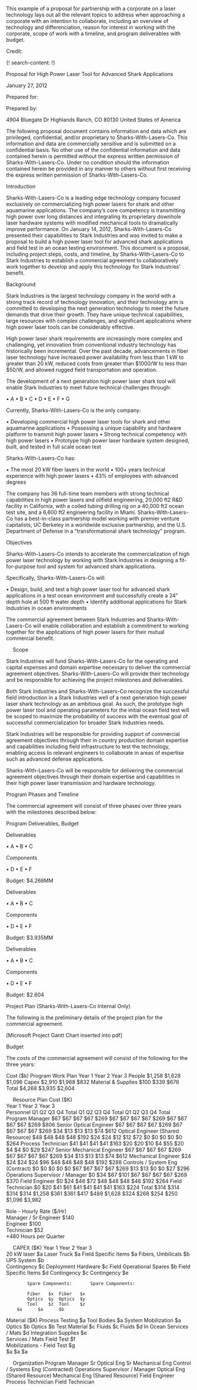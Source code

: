 
This example of a proposal for partnership with a corporate on a laser technology lays out all the relevant topics to address when approaching a corporate with an intention to collaborate, including an overview of technology and differenciation, reason for interest in working with the corporate, scope of work with a timeline, and program deliverables with budget. 

Credit: [ ]()


{! search-content: !}


Proposal for High Power Laser Tool for Advanced Shark Applications


January 27, 2012


Prepared for:


Prepared by:

4904 Bluegate Dr
Highlands Ranch, CO 80130
United States of America


The following proposal document contains information and data which are privileged, confidential, and/or proprietary to Sharks-With-Lasers-Co.  This information and data are commercially sensitive and is submitted on a confidential basis.  No other use of the confidential information and data contained herein is permitted without the express written permission of Sharks-With-Lasers-Co.  Under no condition should the information contained herein be provided in any manner to others without first receiving the express written permission of Sharks-With-Lasers-Co.
 
Introduction

Sharks-With-Lasers-Co is a leading edge technology company focused exclusively on commercializing high power lasers for shark and other aquamarine applications.  The company’s core competency is transmitting high power over long distances and integrating its proprietary downhole laser hardware systems with modified mechanical tools to dramatically improve performance.  On January 14, 2012, Sharks-With-Lasers-Co presented their capabilities to Stark Industries and was invited to make a proposal to build a high power laser tool for advanced shark applications and field test in an ocean testing environment.  This document is a proposal, including project steps, costs, and timeline, by Sharks-With-Lasers-Co to Stark Industries to establish a commercial agreement to collaboratively work together to develop and apply this technology for Stark Industries’ benefit.



Background

Stark Industries is the largest technology company in the world with a strong track record of technology innovation, and their technology arm is committed to developing the next generation technology to meet the future demands that drive their growth.  They have unique technical capabilities, large resources with complex challenges, and significant applications where high power laser tools can be considerably effective.

High power laser shark requirements are increasingly more complex and challenging, yet innovation from conventional industry technology has historically been incremental.  Over the past decade, advancements in fiber laser technology have increased power availability from less than 1 kW to greater than 20 kW, reduced costs from greater than $1000/W to less than $50/W, and allowed rugged field transportation and operation.

The development of a next generation high power laser shark tool will enable Stark Industries to meet future technical challenges through:

•	A
•	B
•	C
•	D
•	E
•	F
•	G

Currently, Sharks-With-Lasers-Co is the only company:

•	Developing commercial high power laser tools for shark and other aquamarine applications
•	Possessing a unique capability and hardware platform to transmit high power lasers
•	Strong technical competency with high power lasers 
•	Prototype high power laser hardware system designed, built, and tested in full scale ocean test 


Sharks-With-Lasers-Co has:

•	The most 20 kW fiber lasers in the world
•	100+ years technical experience with high power lasers
•	43% of employees with advanced degrees 

The company has 36 full-time team members with strong technical capabilities in high power lasers and oilfield engineering, 20,000 ft2 R&D facility in California, with a coiled tubing drilling rig on a 40,000 ft2 ocean test site, and a 6,600 ft2 engineering facility in Miami.  Sharks-With-Lasers-Co has a best-in-class partnership model working with premier venture capitalists, UC Berkeley in a worldwide exclusive partnership, and the U.S. Department of Defense in a “transformational shark technology” program.

Objectives

Sharks-With-Lasers-Co intends to accelerate the commercialization of high power laser technology by working with Stark Industries in designing a fit-for-purpose tool and system for advanced shark applications.  

Specifically, Sharks-With-Lasers-Co will:

•	Design, build, and test a high power laser tool for advanced shark applications in a test ocean environment and successfully create a 24” depth hole at 500 ft water depth
•	Identify additional applications for Stark Industries in ocean environments

The commercial agreement between Stark Industries and Sharks-With-Lasers-Co will enable collaboration and establish a commitment to working together for the applications of high power lasers for their mutual commercial benefit.  

 
Scope

Stark Industries will fund Sharks-With-Lasers-Co for the operating and capital expenses and domain expertise necessary to deliver the commercial agreement objectives.  Sharks-With-Lasers-Co will provide their technology and be responsible for achieving the project milestones and deliverables.

Both Stark Industries and Sharks-With-Lasers-Co recognize the successful field introduction in a Stark Industries well of a next generation high power laser shark technology as an ambitious goal.  As such, the prototype high power laser tool and operating parameters for the initial ocean field test will be scoped to maximize the probability of success with the eventual goal of successful commercialization for broader Stark Industries needs. 

Stark Industries will be responsible for providing support of commercial agreement objectives through their in country production domain expertise and capabilities including field infrastructure to test the technology, enabling access to relevant engineers to collaborate in areas of expertise such as advanced defense applications.

Sharks-With-Lasers-Co will be responsible for delivering the commercial agreement objectives through their domain expertise and capabilities in their high power laser transmission and hardware technology.


Program Phases and Timeline

The commercial agreement will consist of three phases over three years with the milestones described below:

 
Program Deliverables, Budget


Deliverables

•	A
•	B
•	C


Components

•	D
•	E
•	F


Budget: $4.268MM


Deliverables

•	A
•	B
•	C


Components

•	D
•	E
•	F


Budget: $3.935MM 

Deliverables

•	A
•	B
•	C

Components

•	D
•	E
•	F

Budget: $2.604 

Project Plan (Sharks-With-Lasers-Co Internal Only)

The following is the preliminary details of the project plan for the commercial agreement. 

[Microsoft Project Gantt Chart inserted into pdf] 
 
Budget

The costs of the commercial agreement will consist of the following for the three years:


Cost ($k)	Program Work Plan
	Year 1	Year 2	Year 3
People	$1,258	$1,628	$1,096
Capex	$2,910	$1,968	$832
Material & Supplies	$100	$339	$676
Total	$4,268	$3,935	$2,604

 
Resource Plan	Cost ($K)	 
	Year 1	Year 2	Year 3	 
Personnel	Q1	Q2	Q3	Q4	Total	Q1	Q2	Q3	Q4	Total	Q1	Q2	Q3	Q4	Total	 
Program Manager	$67	$67	$67	$67	$269	$67	$67	$67	$67	$269	$67	$67	$67	$67	$269	$806
Senior Optical Engineer	$67	$67	$67	$67	$269	$67	$67	$67	$67	$269	$34	$13	$13	$13	$74	$612
Optical Engineer (Shared Resource)	$48	$48	$48	$48	$192	$24	$24	$12	$12	$72	$0	$0	$0	$0	$0	$264
Process Technician	$41	$41	$41	$41	$163	$20	$20	$10	$4	$55	$20	$4	$4	$0	$29	$247
Senior Mechanical Engineer	$67	$67	$67	$67	$269	$67	$67	$67	$67	$269	$34	$13	$13	$13	$74	$612
Mechanical Engineer	$24	$24	$24	$24	$96	$48	$48	$48	$48	$192	 	 	 	 	 	$288
Controls / System Eng (Contract)	$0	$0	$0	$0	$0	$67	$67	$67	$67	$269	$13	$13	$0	$0	$27	$296
Operations Supervisor / Manager	 	 	 	 	 	 	$0	$34	$67	$101	$67	$67	$67	$67	$269	$370
Field Engineer	 	 	 	 	 	 	$0	$24	$48	$72	$48	$48	$48	$48	$192	$264
Field Technician	 	 	 	 	 	 	$0	$20	$41	$61	$41	$41	$41	$41	$163	$224
Total	$314	$314	$314	$314	$1,258	$361	$361	$417	$489	$1,628	$324	$268	$254	$250	$1,096	$3,982
																
Role - Hourly Rate ($/Hr)																
Manager / Sr Engineer $140																
Engineer $100																
Technician $52																
*480 Hours per Quarter																

 
CAPEX ($K)	Year 1	 	Year 2	 	Year 3	 
	20 kW laser	$a	Laser Truck	$a	Field Specific Items	$a
	Fibers, Umbilicals	$b	UPS System	$b		 
	Contingency	$c	Deployment Hardware	$c	Field Operational Spares	$b
	 		Field Specific Items	$d	Contingency	$c 
	 		Contingency	$e		 
	 		 	 		 
	 		Spare Components:	 	Spare Components:	 
	 		 	 		 
	 		Fiber	$x	Fiber	$x
	 		Optics	$y	Optics	$y
	 	 	Tool	$z	Tool	$z
	 	$a	 	$a	 	$b
						
Material ($K)	Process Testing	$a	Tool Bodies	$a	System Mobilization	$a
	 	 	Optics  	$b	Optics	$b
	 	 	Test Material	$c	Fluids	$c
	 	 	Fluids	$d	In Ocean Services / Mats	$d
	 	 	Integration Supplies	$e	 	 
	 	 	Services / Mats Field Test	$f		 
	 	 	Mobilizations - Field Test	$g		 
	 	$a	 	$a	 	$a

 
Organization
Program Manager
Sr Optical Eng
Sr Mechanical Eng
Control / Systems Eng (Contracted)
Operations Supervisor / Manager
Optical Eng (Shared Resource)
Mechanical Eng (Shared Resource)
Field Engineer
Process Technician
Field Technician

  





